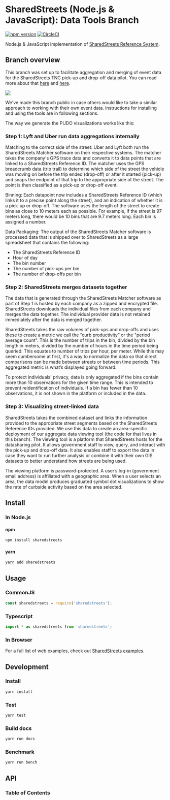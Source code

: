 # SharedStreets (Node.js & JavaScript): Data Tools Branch

[![npm version](https://badge.fury.io/js/sharedstreets.svg)](https://badge.fury.io/js/sharedstreets)
[![CircleCI](https://circleci.com/gh/sharedstreets/sharedstreets-js.svg?style=svg)](https://circleci.com/gh/sharedstreets/sharedstreets-js)

Node.js & JavaScript implementation of [SharedStreets Reference System](https://github.com/sharedstreets/sharedstreets-ref-system).

## Branch overview

This branch was set up to facilitate aggregation and merging of event data for the SharedStreets TNC pick-up and drop-off data pilot. You can read more about that [here](https://medium.com/sharedstreets/tnc-and-taxi-data-methodology-9c9b31d873bf) and [here](https://medium.com/sharedstreets/expanding-our-pick-up-drop-off-data-program-ccb0b1384abe).

![](https://miro.medium.com/max/1100/1*6hJM6q-4axA0QWWhlZ84DA.png)

We've made this branch public in case others would like to take a similar approach to working with their own event data. Instructions for installing and using the tools are in following sections.

The way we generate the PUDO visualizations works like this:

### Step 1: Lyft and Uber run data aggregations internally

Matching to the correct side of the street: Uber and Lyft both run the SharedStreets Matcher software on their respective systems. The matcher takes the company's GPS trace data and converts it to data points that are linked to a SharedStreets Reference ID. The matcher uses the GPS breadcrumb data (trip trail) to determine which side of the street the vehicle was moving on before the trip ended (drop-off) or after it started (pick-up) and snaps the endpoint of that trip to the appropriate side of the street. The point is then classified  as a pick-up or drop-off event.

Binning: Each datapoint now includes a SharedStreets Reference ID (which links it to a precise point along the street), and an indication of whether it is a pick-up or drop-off. The software uses the length of the street to create bins as close to 10 meters each as possible. For example, if the street is 97 meters long, there would be 10 bins that are 9.7 meters long. Each bin is assigned a number.

Data Packaging: The output of the SharedStreets Matcher software is processed data that is shipped over to SharedStreets as a large spreadsheet that contains the following:
- The SharedStreets Reference ID
- Hour of day
- The bin number
- The number of pick-ups per bin
- The number of drop-offs per bin

### Step 2: SharedStreets merges datasets together

The data that is generated through the SharedStreets Matcher software as part of Step 1 is hosted by each company as a zipped and encrypted file. SharedStreets downloads the individual files from each company and merges the data together. The individual provider data is not retained immediately after the data is merged together.

SharedStreets takes the raw volumes of pick-ups and drop-offs and uses these to create a metric we call the “curb productivity” or the "period average count". This is the number of trips in the bin, divided by the bin length in meters, divided by the number of hours in the time period being queried. This equates to number of trips per hour, per meter. While this may seem cumbersome at first, it's a way to normalize the data so that direct comparisons can be made between streets or between time periods. This aggregated metric is what’s displayed going forward.  

To protect individuals' privacy, data is only aggregated if the bins contain more than 10 observations for the given time range. This is intended to prevent reidentification of individuals. If a bin has fewer than 10 observations, it is not shown in the platform or included in the data.

### Step 3: Visualizing street-linked data

SharedStreets takes the combined dataset and links the information provided to the appropriate street segments based on the SharedStreets Reference IDs provided. We use this data to create an area-specific deployment of our aggregate data viewing tool (the code for that lives in this branch). The viewing tool is a platform that SharedStreets hosts for the datasharing pilot. It allows government staff to view, query, and interact with the pick-up and drop-off data. It also enables staff to export the data in case they want to run further analysis or combine it with their own GIS datasets to better understand how streets are being used.

The viewing platform is password-protected. A user’s log-in (government email address) is affiliated with a geographic area. When a user selects an area, the data model produces graduated symbol dot visualizations to show the rate of curbside activity based on the area selected.

## Install

### In Node.js

#### npm

```sh
npm install sharedstreets
```

#### yarn

```sh
yarn add sharedstreets
```

## Usage

### CommonJS

```js
const sharedstreets = require('sharedstreets');
```

### Typescript

```js
import * as sharedstreets from 'sharedstreets';
```

### In Browser

For a full list of web examples, check out [SharedStreets examples](https://github.com/sharedstreets/sharedstreets-examples).

## Development

### Install

```sh
yarn install
```

### Test

```sh
yarn test
```

### Build docs

```sh
yarn run docs
```

### Benchmark

```sh
yarn run bench
```

## API

<!-- Generated by documentation.js. Update this documentation by updating the source code. -->

### Table of Contents
